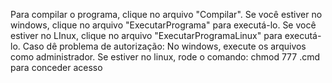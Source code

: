 Para compilar o programa, clique no arquivo "Compilar".
Se você estiver no windows, clique no arquivo "ExecutarPrograma" para executá-lo.
Se você estiver no LInux, clique no arquivo "ExecutarProgramaLinux" para executá-lo.
Caso dê problema de autorização: No windows, execute os arquivos como administrador.
Se estiver no linux, rode o comando: chmod 777 <nomeDoArquivo>.cmd  para conceder acesso


